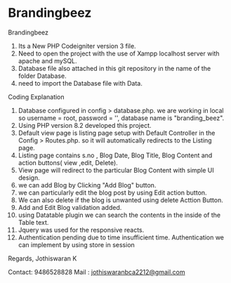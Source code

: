 # Brandingbeez
 Brandingbeez
1) Its a New PHP Codeigniter version 3 file.
2) Need to open the project with the use of Xampp localhost server with apache and mySQL.
3) Database file also attached in this git repository in the name of the folder Database.
4) need to import the Database file with Data.

Coding Explanation

1) Database configured in config > database.php.
we are working in local so username = root, password = '', database name is "branding_beez".
2) Using PHP version 8.2 developed this project.
3) Default view page is listing page setup with Default Controller in the Config > Routes.php.
so it will automatically redirects to the Listing page.
4) Listing page contains s.no , Blog Date, Blog Title, Blog Content and action buttons( view ,edit, Delete).
5) View page will redirect to the particular Blog Content with simple UI design.
6) we can add Blog by Clicking "Add Blog" button.
7) we can particularly edit the blog post by using Edit action button.
8) We can also delete if the blog is unwanted using delete Acttion Button.
9) Add and Edit Blog validation added.
10) using Datatable plugin we can search the contents in the inside of the Table text.
11) Jquery was used for the responsive reacts.
12) Authentication pending due to time insufficient time. Authentication we can implement by using store in session

Regards, 
Jothiswaran K

Contact: 9486528828
Mail : jothiswaranbca2212@gmail.com